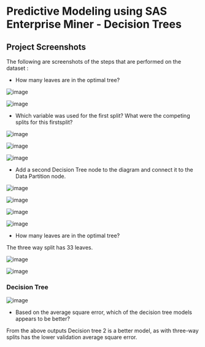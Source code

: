 # Predictive Modeling using SAS Enterprise Miner - Decision Trees


## Project Screenshots
The following are screenshots of the steps that are performed on the dataset : 

-  How many leaves are in the optimal tree?

![image](https://user-images.githubusercontent.com/69835617/215862734-f45e15dc-ca8f-4082-9dfb-1a9e1147ca4a.png)

![image](https://user-images.githubusercontent.com/69835617/215862756-a7baa1d1-4248-4aad-97a2-8e4cde4912c1.png)

- Which variable was used for the first split? What were the competing splits for this firstsplit?

![image](https://user-images.githubusercontent.com/69835617/215862812-490e1f01-79f8-4459-9677-51db76466fc1.png)

![image](https://user-images.githubusercontent.com/69835617/215862860-c645e213-58ec-4c07-925f-e95b3c19c310.png)

![image](https://user-images.githubusercontent.com/69835617/215862876-215720cd-14e4-4500-8ba4-010441b88296.png)

- Add a second Decision Tree node to the diagram and connect it to the Data Partition node.



![image](https://user-images.githubusercontent.com/69835617/215862989-824409c9-a9c9-4361-a3b6-39fbc9845860.png)

![image](https://user-images.githubusercontent.com/69835617/215863014-71315294-5c8b-44f8-9eb1-5e927459119c.png)

![image](https://user-images.githubusercontent.com/69835617/215863047-e16960a4-7a6e-49fd-8613-9e0b8afb3408.png)

![image](https://user-images.githubusercontent.com/69835617/215863081-18772094-6f75-4c6d-9940-2d726fb14f71.png)

- How many leaves are in the optimal tree?

The three way split has 33 leaves.

![image](https://user-images.githubusercontent.com/69835617/215863165-8e965c0c-2945-4490-b14e-baad6bf50786.png)

![image](https://user-images.githubusercontent.com/69835617/215863186-1cce84c9-6c6f-472b-b089-13dfe14dcb2f.png)



### Decision Tree 

![image](https://user-images.githubusercontent.com/69835617/215863203-fc2bd909-7ae5-4a7e-9b01-5faa9e600a60.png)

-  Based on the average square error, which of the decision tree models appears to be better?

From the above outputs Decision tree 2 is a better model, as with three-way splits has the lower validation average square error.



